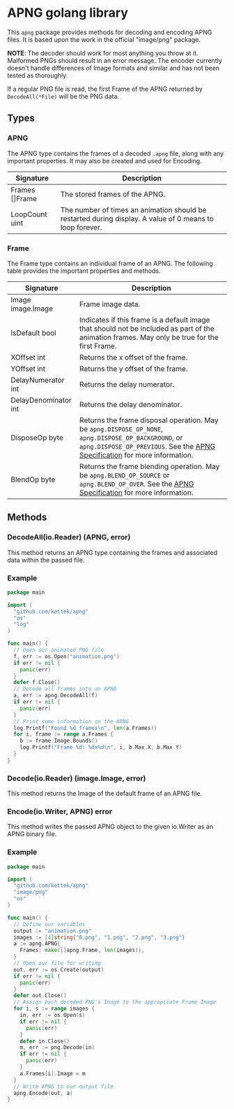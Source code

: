 # APNG golang library
This `apng` package provides methods for decoding and encoding APNG files. It is based upon the work in the official "image/png" package.

**NOTE**: The decoder should work for most anything you throw at it. Malformed PNGs should result in an error message. The encoder currently doesn't handle differences of Image formats and similar and has not been tested as thoroughly.

If a regular PNG file is read, the first Frame of the APNG returned by `DecodeAll(*File)` will be the PNG data.

## Types
### APNG
The APNG type contains the frames of a decoded `.apng` file, along with any important properties. It may also be created and used for Encoding.

| Signature                 | Description                   |
|---------------------------|-------------------------------|
| Frames []Frame            | The stored frames of the APNG.|
| LoopCount uint            | The number of times an animation should be restarted during display. A value of 0 means to loop forever.   |

### Frame
The Frame type contains an individual frame of an APNG. The following table provides the important properties and methods.

| Signature                 | Description      |
|---------------------------|------------------|
| Image image.Image           | Frame image data. |
| IsDefault bool            | Indicates if this frame is a default image that should not be included as part of the animation frames. May only be true for the first Frame. |
| XOffset int               | Returns the x offset of the frame. |
| YOffset int               | Returns the y offset of the frame. |
| DelayNumerator int        | Returns the delay numerator.       |
| DelayDenominator int      | Returns the delay denominator.     |
| DisposeOp byte           | Returns the frame disposal operation. May be `apng.DISPOSE_OP_NONE`, `apng.DISPOSE_OP_BACKGROUND`, or `apng.DISPOSE_OP_PREVIOUS`. See the [APNG Specification](https://wiki.mozilla.org/APNG_Specification#.60fcTL.60:_The_Frame_Control_Chunk) for more information. |
| BlendOp byte              | Returns the frame blending operation. May be `apng.BLEND_OP_SOURCE` or `apng.BLEND_OP_OVER`. See the [APNG Specification](https://wiki.mozilla.org/APNG_Specification#.60fcTL.60:_The_Frame_Control_Chunk) for more information. |

## Methods
### DecodeAll(io.Reader) (APNG, error)
This method returns an APNG type containing the frames and associated data within the passed file.

### Example
```go
package main

import (
  "github.com/kettek/apng"
  "os"
  "log"
)

func main() {
  // Open our animated PNG file
  f, err := os.Open("animation.png")
  if err != nil {
    panic(err)
  }
  defer f.Close()
  // Decode all frames into an APNG
  a, err := apng.DecodeAll(f)
  if err != nil {
    panic(err)
  }
  // Print some information on the APNG
  log.Printf("Found %d frames\n", len(a.Frames))
  for i, frame := range a.Frames {
    b := frame.Image.Bounds()
    log.Printf("Frame %d: %dx%d\n", i, b.Max.X, b.Max.Y)
  }
}

```

### Decode(io.Reader) (image.Image, error)
This method returns the Image of the default frame of an APNG file.

### Encode(io.Writer, APNG) error
This method writes the passed APNG object to the given io.Writer as an APNG binary file.

### Example
```go
package main

import (
  "github.com/kettek/apng"
  "image/png"
  "os"
)

func main() {
  // Define our variables
  output := "animation.png"
  images := [4]string{"0.png", "1.png", "2.png", "3.png"}
  a := apng.APNG{
    Frames: make([]apng.Frame, len(images)),
  }
  // Open our file for writing
  out, err := os.Create(output)
  if err != nil {
    panic(err)
  }
  defer out.Close()
  // Assign each decoded PNG's Image to the appropriate Frame Image
  for i, s := range images {
    in, err := os.Open(s)
    if err != nil {
      panic(err)
    }
    defer in.Close()
    m, err := png.Decode(in)
    if err != nil {
      panic(err)
    }
    a.Frames[i].Image = m
  }
  // Write APNG to our output file
  apng.Encode(out, a)
}
```
